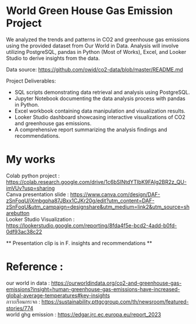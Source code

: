 # World Green House Gas Emission Project

  We analyzed the trends and patterns in CO2 and greenhouse gas emissions using the provided dataset from Our World in Data. Analysis will involve utilizing PostgreSQL, pandas in Python (Most of Works), Excel, and Looker Studio to derive insights from the data.

Data source: https://github.com/owid/co2-data/blob/master/README.md

Project Deliverables:
 - SQL scripts demonstrating data retrieval and analysis using PostgreSQL.
 - Jupyter Notebook documenting the data analysis process with pandas in Python.
 - Excel workbook containing data manipulation and visualization results.
 - Looker Studio dashboard showcasing interactive visualizations of CO2 and greenhouse gas emissions.
 - A comprehensive report summarizing the analysis findings and recommendations.

# My works
Colab python project :   https://colab.research.google.com/drive/1c6bSINtdYTIbK9FAIg2BR2z_QU-imVUv?usp=sharing  \
Canva presentation slide :    https://www.canva.com/design/DAF-zSnFoqU/jXmbgpha87JBxx1CJKr20g/edit?utm_content=DAF-zSnFoqU&utm_campaign=designshare&utm_medium=link2&utm_source=sharebutton \
Looker Studio Visualization : https://lookerstudio.google.com/reporting/8fda4f5e-bcd2-4add-b0fd-0df93ac38c22

** Presentation clip is in F. insights and recommendations ** 

# Reference : 
our world in data : https://ourworldindata.org/co2-and-greenhouse-gas-emissions?insight=human-greenhouse-gas-emissions-have-increased-global-average-temperatures#key-insights \
ภาวะเรือนกระจก : https://sustainability.pttgcgroup.com/th/newsroom/featured-stories/774 \
world ghg emission : https://edgar.jrc.ec.europa.eu/report_2023
